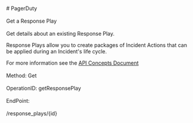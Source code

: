 <br>#     PagerDuty</br>
<br>Get a Response Play</br>
<br>Get details about an existing Response Play.

Response Plays allow you to create packages of Incident Actions that can be applied during an Incident's life cycle.

For more information see the [API Concepts Document](../../docs/CONCEPTS.md#response-plays)
</br>
<br>Method: Get</br>
<br>OperationID: getResponsePlay</br>
<br>EndPoint:</br>
<br>/response_plays/{id}</br>
